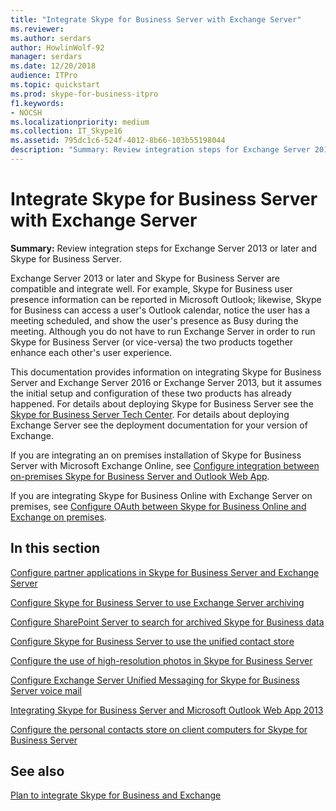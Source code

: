 ```yaml
---
title: "Integrate Skype for Business Server with Exchange Server"
ms.reviewer: 
ms.author: serdars
author: HowlinWolf-92
manager: serdars
ms.date: 12/20/2018
audience: ITPro
ms.topic: quickstart
ms.prod: skype-for-business-itpro
f1.keywords:
- NOCSH
ms.localizationpriority: medium
ms.collection: IT_Skype16
ms.assetid: 795dc1c6-524f-4012-8b66-103b55198044
description: "Summary: Review integration steps for Exchange Server 2016 or Exchange Server 2013 and Skype for Business Server."
---
```


# Integrate Skype for Business Server with Exchange Server

**Summary:** Review integration steps for Exchange Server 2013 or later and Skype for Business Server.

Exchange Server 2013 or later and Skype for Business Server are compatible and integrate well. For example, Skype for Business user presence information can be reported in Microsoft Outlook; likewise, Skype for Business can access a user's Outlook calendar, notice the user has a meeting scheduled, and show the user's presence as Busy during the meeting. Although you do not have to run Exchange Server in order to run Skype for Business Server (or vice-versa) the two products together enhance each other's user experience.

This documentation provides information on integrating Skype for Business Server and Exchange Server 2016 or Exchange Server 2013, but it assumes the initial setup and configuration of these two products has already happened. For details about deploying Skype for Business Server see the [Skype for Business Server Tech Center](../../../Hub/index.yml). For details about deploying Exchange Server see the deployment documentation for your version of Exchange.

If you are integrating an on premises installation of Skype for Business Server with Microsoft Exchange Online, see [Configure integration between on-premises Skype for Business Server and Outlook Web App](outlook-web-app.md).

If you are integrating Skype for Business Online with Exchange Server on premises, see [Configure OAuth between Skype for Business Online and Exchange on premises](oauth-with-online-and-on-premises.md).

## In this section

[Configure partner applications in Skype for Business Server and Exchange Server](configure-partner-applications.md)

[Configure Skype for Business Server to use Exchange Server archiving](use-exchange-archiving.md)

[Configure SharePoint Server to search for archived Skype for Business data](sharepoint-to-search-for-archived-data.md)

[Configure Skype for Business Server to use the unified contact store](use-the-unified-contact-store.md)

[Configure the use of high-resolution photos in Skype for Business Server](high-resolution-photos.md)

[Configure Exchange Server Unified Messaging for Skype for Business Server voice mail](exchangeunified-messaging-for-voice-mail.md)

[Integrating Skype for Business Server and Microsoft Outlook Web App 2013](/previous-versions/office/communications/jj688055(v=ocs.16))

[Configure the personal contacts store on client computers for Skype for Business Server](personal-contacts-store.md)

## See also

[Plan to integrate Skype for Business and Exchange](../../plan-your-deployment/integrate-with-exchange/integrate-with-exchange.md)